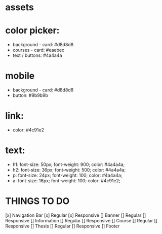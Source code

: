 # assets

# color picker:
- background - card: #d8d8d8
- courses - card: #eaebec
- text / buttons: #4a4a4a

# mobile
- background - card: #d8d8d8
- button: #9b9b9b

# link:
- color: #4c91e2

# text:
- h1: font-size: 50px; font-weight: 900;  color: #4a4a4a;
- h2: font-size: 36px; font-weight: 500; color: #4a4a4a;
- p: font-size: 24px; font-weight: 100; color: #4a4a4a;
- a: font-size: 16px; font-weight: 100; color: #4c91e2;

# THINGS TO DO
[x] Navigation Bar
    [x] Regular
    [x] Responsive
[] Banner 
    [] Regular
    [] Responsive
[] Information
    [] Regular
    [] Responsive
[] Course
    [] Regular
    [] Responsive
[] Thesis
    [] Regular
    [] Responsive
[] Footer